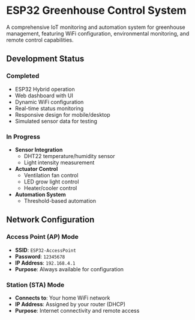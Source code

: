 # ESP32 Greenhouse Control System

A comprehensive IoT monitoring and automation system for greenhouse management, featuring WiFi configuration, environmental monitoring, and remote control capabilities.

## Development Status

### Completed
- ESP32 Hybrid operation
- Web dashboard with UI
- Dynamic WiFi configuration
- Real-time status monitoring
- Responsive design for mobile/desktop
- Simulated sensor data for testing

### In Progress
- **Sensor Integration**
  - DHT22 temperature/humidity sensor
  - Light intensity measurement
- **Actuator Control**
  - Ventilation fan control
  - LED grow light control
  - Heater/cooler control
- **Automation System**
  - Threshold-based automation

## Network Configuration

### Access Point (AP) Mode
- **SSID**: `ESP32-AccessPoint`
- **Password**: `12345678`
- **IP Address**: `192.168.4.1`
- **Purpose**: Always available for configuration

### Station (STA) Mode
- **Connects to**: Your home WiFi network
- **IP Address**: Assigned by your router (DHCP)
- **Purpose**: Internet connectivity and remote access
